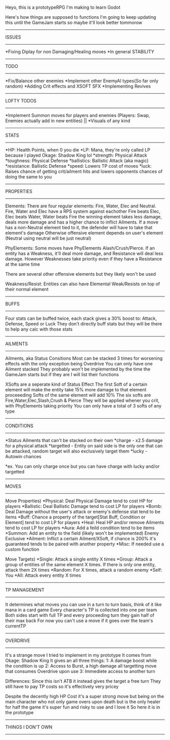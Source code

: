 Heyo, this is a prototypeRPG I'm making to learn Godot

Here's how things are supposed to functions
I'm going to keep updating this until the GameJam starts so maybe it'll look better tommorow

______
ISSUES
______
*Fixing Diplay for non Damaging/Healing moves
*In general STABILITY
______
TODO
______
*Fix/Balance other enemies
*Implement other EnemyAI types(So far only random)
*Adding Crit effects and XSOFT SFX
*Implementing Revives
______
LOFTY TODOS
______
*Implement Summon moves for players and enemies (Players: Swap, Enemies actually add in new entities) ||
*Visuals of any kind
______
STATS
_____
*HP:    Health Points, when 0 you die
*LP:    Mana, they're only called LP because I played Okage: Shadow King lol
*strength:  Physical Attack
*toughness:  Physical Defense
*ballistics:  Ballistic Attack (aka magic)
*resistance:  Ballistic Defense
*speed:  Lowers TP cost of moves
*luck:  Raises chance of getting crit/ailment hits and lowers opponents chances of doing the same to you
_______
PROPERTIES
_______
Elements: There are four regular elements: Fire, Water, Elec and Neutral. 
Fire, Water and Elec have a RPS system against eachother  Fire beats Elec,  Elec beats Water, Water beats Fire
the winning element takes less damage, deals more damage and has a higher chance to inflict Ailments.
If a move has a non-Neutral element tied to it, the defender will have to take that element's damage
Otherwise offensive element depends on user's element (Neutral using neutral will be just neutral)

PhyElements: Some moves have PhyElements Alash/Crush/Pierce. If an entity has a Weakness, it'll deal more damage,
and Resistance will deal less damage. However Weaknesses take priority even if they have a Resistance at the same time

There are several other offensive elements but they likely won't be used

Weakness/Resist: Entities can also have Elemental Weak/Resists on top of their normal element

_______
BUFFS
_______
Four stats can be buffed twice, each stack gives a 30% boost to:
Attack, Defense, Speed or Luck
They don't directly buff stats but they will be there to help any calc with those stats

______
AILMENTS
______
Ailments, aka Status Consitions
Most can be stacked 3 times for worsening effects with the only exception being Overdrive
You can only have one Ailment stacked
They probably won't be implemented by the time the GameJam starts but if they are I will list their functions

XSofts are a seperate kind of Status Effect
The first Soft of a certain element will make the entity take 15% more damage to that element
proceeeding Softs of the same element will add 10%
The six softs are Fire,Water,Elec,Slash,Crush & Pierce 
They will be applied whener you crit, with PhyElements taking priority
You can only have a total of 3 softs of any type

______
CONDITIONS
______
*Status Ailments that can't be stacked on their own
*charge - x2.5 damage for a physical attack
*targetted - Entity on said side is the only one that can be attacked, random target will also exclusively target them
*lucky - Autowin chances

*ex. You can only charge once but you can have charge with lucky and/or targetted

_______
MOVES
_______

Move Properties)
*Physical: Deal Physical Damage tend to cost HP for players
*Ballistic: Deal Ballistic Damage tend to cost LP for players
*Bomb: Deal Damage without the user's attack or enemy's defense stat tend to be items
*Buff: Chance a property of the target[Stat Buff, Condition or Element] tend to cost LP for players
*Heal: Heal HP and/or remove Ailments tend to cost LP for players
*Aura: Add a feild condition tend to be items
*Summon: Add an entity to the field (likely won't be implemented) Enemy Exclusive
*Ailment: Inflict a certain Ailment/XSoft, if chance is 200% it's guaranteed tends to be paired with another property
*Misc: If needed use a custom function

Move Targets)
*Single: Attack a single entity X times
*Group: Attack a group of entities of the same element X times. If there is only one entity, attack them 2X times
*Random: For X times, attack a random enemy
*Self: You
*All: Attack every entity X times

______
TP MANAGEMENT
______
It determines what moves you can use in a turn to turn basis, think of it like mana in a card game
Every character's TP is collected into one per team
Both sides start with full TP and every proceeding turn they gain half of their max back
For now you can't use a move if it goes over the team's currentTP
______
OVERDRIVE
______
It's a strange move I tried to implement in my prototype
It comes from Okage: Shadow King
It gives an all three things:
1: A damage boost while the condition is up
2: Access to Burst, a high damage all targetting move that consumes Overdrive upon use
3: Immediete access to another turn

Differences:
Since this isn't ATB it instead gives the target a free turn
They still have to pay TP costs so it's effectively very pricey

Despite the decently high HP Cost it's a super strong move 
but being on the main character who not only game overs upon death but is the only healer for half the game
it's super fun and risky to use and I love it
So here it is in the prototype

______
THINGS I DON'T OWN
______

  
